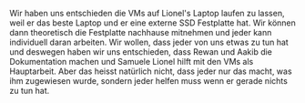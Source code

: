Wir haben uns entschieden die VMs auf Lionel's Laptop laufen zu lassen, weil er das beste Laptop und er eine externe SSD Festplatte hat. Wir können dann theoretisch die Festplatte nachhause mitnehmen und jeder kann individuell daran arbeiten. Wir wollen, dass jeder von uns etwas zu tun hat und deswegen haben wir uns entschieden, dass Rewan und Aakib die Dokumentation machen und Samuele Lionel hilft mit den VMs als Hauptarbeit. Aber das heisst natürlich nicht, dass jeder nur das macht, was ihm zugewiesen wurde, sondern jeder helfen muss wenn er gerade nichts zu tun hat.
